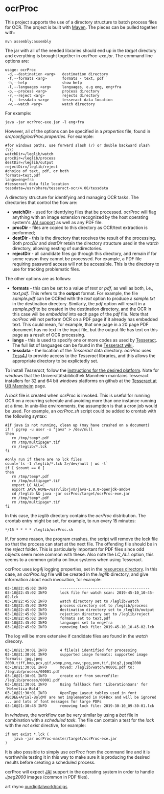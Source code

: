 ocrProc
=======

This project supports the use of a directory structure to batch process
files for OCR. The project is built with [Maven](https://maven.apache.org). The 
pieces can be pulled together with:

```
mvn assembly:assembly
```

The jar with all of the needed libraries should end up in the _target_
directory and everything is brought together in _ocrProc-exe.jar_. 
The command line options are:

    usage: ocrProc
     -d,--destination <arg>   destination directory
     -f,--formats <arg>       formats - text, pdf
     -h,--help                show help
     -l,--languages <arg>     languages, e.g eng, eng+fra
     -p,--process <arg>       process directory
     -r,--reject <arg>        rejects directory
     -t,--tessdata <arg>      tesseract data location
     -w,--watch <arg>         watch directory     

For example:

```
java -jar ocrProc-exe.jar -l eng+fra
```

However, all of the options can be specified in a _properties_ file, found in _src/config/ocrProc.properties_. For example:

```
#for windows paths, use forward slash (/) or double backward slash (\\)
watchDir=/leglib/watch
procDir=/leglib/process
destDir=/leglib/output
rejectDir=/leglib/reject
#choice of text, pdf, or both
formats=text,pdf
langs=eng+fra
#tesseract data file location
tessdata=/usr/share/tesseract-ocr/4.00/tessdata
```

A directory structure for identifying and managing OCR tasks. The directories that control the flow are:

*   **watchDir** - used for identfying files that be processed. ocrProc will flag anything with an image extension recognized by the 
host operating system's [JAI support](https://www.oracle.com/technetwork/java/iio-141084.html) as well as any PDF file.
*   **procDir** - files are copied to this directory as OCR/text extraction is performed;
*   **destDir** - this is the directory that receives the result of the processing. Both _procDir_ and _destDir_ retain the 
directory structure used in the _watch_ directory, allowing nesting of sundirectories.
*   **rejectDir** - all candidate files go through this directory, and remain 
if for some reason they cannot be processed. For example, a PDF file requiring 
password access will not be accessible. This is the directory to use for 
tracking problematic files.

The other options are as follows:

*   **formats** - this can be set to a value of _text_ or _pdf_, as well as both, i.e., _text,pdf_. This refers to the **output** format. For example, the file _sample.pdf_ can be OCRed with the _text_ option to produce a _sample.txt_ in the destination directory. Similarly, the _pdf_ option will result in a _sample.pdf_ to be created in the destination directory, and the OCR in this case will be _embedded_ into each page of the _pdf_ file. Note that _ocrProc_ will not perform OCR on a PDF page if it already has embedded text. This could mean, for example, that one page in a 20 page PDF document has no text in the input file, but the output file has text on this page as a result of OCR processing.
*   **langs** - this is used to specify one or more codes as used by [Tesseract](https://github.com/tesseract-ocr/). The full list of
languages can be found in the [Tesseract wiki](https://github.com/tesseract-ocr/tesseract/wiki/Data-Files).
*   **tessdata** - the location of the _Tesseract_ data directory. _ocrProc_ uses [Tess4J](http://tess4j.sourceforge.net/) to provide
access to the _Tesseract_ libraries, and this allows the appropriate directory to be explictedly set.

To install _Tesseract_, follow the 
[instructions for the desired platform](https://github.com/tesseract-ocr/tesseract#installing-tesseract). Note for _windows_ 
that the Universitätsbibliothek Mannheim maintains Tesseract installers for 32 and 64 bit _windows_ platforms on github at 
the [Tesseract at UB Mannheim](https://github.com/UB-Mannheim/tesseract/wiki) page.

A _lock_ file is created when _ocrProc_ is invoked. This is useful for running OCR on a recurring schedule and avoiding more than one
instance running at a time. In unix-like environments, the assumption is that a cron job would be used. For example, an _ocrProc.sh_
script could be added to crontab with the following syntax:

```
#if java is not running, clean up (may have crashed on a document)
if ! pgrep -u user -x "java" > /dev/null
then
   rm /tmp/temp*.pdf
   rm /tmp/multipage*.tif
   rm /leglib/*.lck
fi

#only run if there are no lck files
count=`ls -1 /leglib/*.lck 2>/dev/null | wc -l`
if [ $count == 0 ]
then
   rm /tmp/temp*.pdf
   rm /tmp/multipage*.tif
   export LC_ALL=C
   export JAVA_HOME=/usr/lib/jvm/java-1.8.0-openjdk-amd64
   cd /leglib && java -jar ocrProc/target/ocrProc-exe.jar
   rm /tmp/temp*.pdf
   rm /tmp/multipage*.tif
fi
```

In this case, the _leglib_ directory contains the _ocrProc_ distribution. The crontab entry might be set, for example, to run
every 15 minutes:

```
*/15 * * * * /leglib/ocrProc.sh
```

If, for some reason, the program crashes, the script will remove the lock
file so that the process can start at the next file. The offending file
should be in the _reject_ folder. This is particularly important for PDF
files since odd objects seem more common with these. Also note the
_LC_ALL_ option, this seems to a common gotcha on linux systems when using
Tesseract.

ocrProc uses _log4j_ logging properties, set in the 
[resources directory](https://github.com/OurDigitalWorld/ocrProc/tree/master/src/main/resources). In this case, an _ocrProc.log_ 
file will be created in the _leglib_ directory, and give information about each invocation, for example:

```
03-10@22:45:02 INFO      -----------------------------------------
03-10@22:45:02 INFO      lock file for watch scan: 2019-45-10_10-45-02.lck
03-10@22:45:02 INFO      watch directory set to /leglib/watch
03-10@22:45:02 INFO      process directory set to /leglib/process
03-10@22:45:02 INFO      destination directory set to /leglib/output
03-10@22:45:02 INFO      rejection directory set to /leglib/reject
03-10@22:45:02 INFO      formats set to text,pdf
03-10@22:45:02 INFO      languages set to eng+fra
03-10@22:45:02 INFO      removing lock file: 2019-45-10_10-45-02.lck
```

The log will be more extensive if candidate files are found in the _watch_ direcory.

```
03-10@21:30:01 INFO      4 file(s) identified for processing
03-10@21:30:01 INFO      supported image formats: supported image formats: jpg,jpeg 2000,tiff,bmp,pcx,gif,wbmp,png,raw,jpeg,pnm,tif,jbig2,jpeg2000
03-10@21:30:01 INFO      moved: /leglib/watch/00001.pdf to: /leglib/process/00001.pdf
03-10@21:30:01 INFO      create ocr from sourceFile: /leglib/process/00001.pdf
03-10@21:30:01 INFO      Using fallback font 'LiberationSans' for 'Helvetica-Bold'
03-10@21:30:01 INFO      OpenType Layout tables used in font ABCDEE+Arial-BoldMT are not implemented in PDFBox and will be ignored
... and lots of font messages for large PDFs
03-10@21:30:48 INFO      removing lock file: 2019-30-10_09-30-01.lck
```

In _windows_, the workflow can be very similar by using a _bat_ file in combination with a _scheduled task_. The file can
contain a test for the _lock_ with the _not exist_ directive, for example:

```
if not exist *.lck (
    java -jar ocrProc-master/target/ocrProc-exe.jar 
) 
```

It is also possible to simply use _ocrProc_ from the command line and it is worthwhile testing it in this way to make sure it
is producing the desired results before creating a scheduled process.

ocrProc will expect [JAI](https://geoserver.geo-solutions.it/edu/en/install_run/jai_io_install.html) support in the operating 
system in order to handle _Jpeg2000_ images (common in PDF files).

art rhyno [ourdigitalworld/cdigs](https://github.com/artunit)
